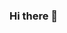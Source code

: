 ### Hi there 👋

<!--
**ya-ilya/ya-ilya** is a ✨ _special_ ✨ repository because its `README.md` (this file) appears on your GitHub profile.

Here are some ideas to get you started:

- 🔭 I like to take other people's projects and add something of mine to them.
- [![ya-ilya's github stats](https://github-readme-stats.vercel.app/api?username=ya-ilya)](https://github.com/ya-ilya/ya-ilya)
-->
